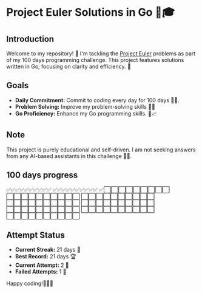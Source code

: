 # Project Euler Solutions in Go 🚀🎓

## Introduction
Welcome to my repository! 🎉 I'm tackling the [Project Euler](https://projecteuler.net/) problems as part of my 100 days programming challenge. This project features solutions written in Go, focusing on clarity and efficiency. 🌟

## Goals
- **Daily Commitment:** Commit to coding every day for 100 days 📆🔥.
- **Problem Solving:** Improve my problem-solving skills 🧠💡
- **Go Proficiency:** Enhance my Go programming skills. 🐹📈
  
## Note
This project is purely educational and self-driven. I am not seeking answers from any AI-based assistants in this challenge 🚫🤖.

## 100 days progress
✅✅✅✅✅✅✅✅✅✅
✅✅✅✅✅✅✅✅✅✅
✅⬜️⬜️⬜️⬜️⬜️⬜️⬜️⬜️⬜️
⬜️⬜️⬜️⬜️⬜️⬜️⬜️⬜️⬜️⬜️
⬜️⬜️⬜️⬜️⬜️⬜️⬜️⬜️⬜️⬜️
⬜️⬜️⬜️⬜️⬜️⬜️⬜️⬜️⬜️⬜️
⬜️⬜️⬜️⬜️⬜️⬜️⬜️⬜️⬜️⬜️
⬜️⬜️⬜️⬜️⬜️⬜️⬜️⬜️⬜️⬜️
⬜️⬜️⬜️⬜️⬜️⬜️⬜️⬜️⬜️⬜️
⬜️⬜️⬜️⬜️⬜️⬜️⬜️⬜️⬜️⬜️

## Attempt Status
  - **Current Streak:** 21 days 🌟
  - **Best Record:** 21 days 🏆
  - **Current Attempt:** 2 🎯
  - **Failed Attempts:** 1 🚫

Happy coding!👨🏾‍💻
